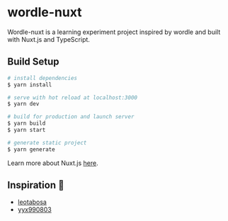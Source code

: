 # wordle-nuxt

Wordle-nuxt is a learning experiment project inspired by wordle and built with Nuxt.js and TypeScript.

## Build Setup

```bash
# install dependencies
$ yarn install

# serve with hot reload at localhost:3000
$ yarn dev

# build for production and launch server
$ yarn build
$ yarn start

# generate static project
$ yarn generate
```

Learn more about Nuxt.js [here](https://nuxtjs.org/).

## Inspiration 🙏
- [leotabosa](https://github.com/leotabosa/wordlezin)
- [yyx990803](https://github.com/yyx990803/vue-wordle)

